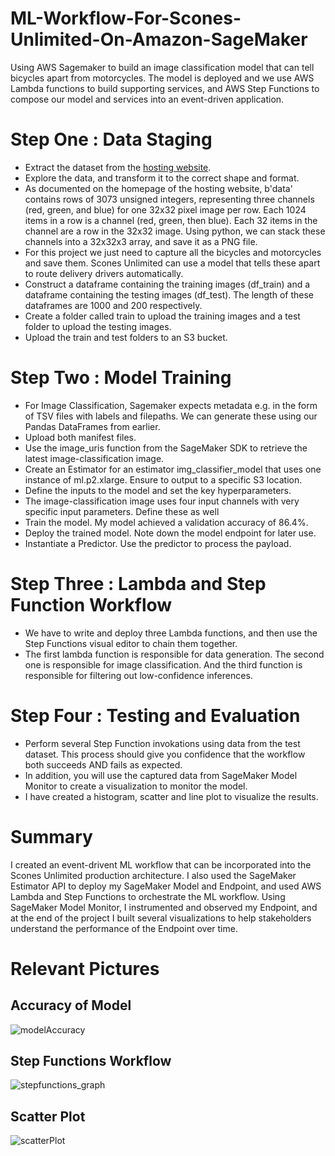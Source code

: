 # ML-Workflow-For-Scones-Unlimited-On-Amazon-SageMaker
Using AWS Sagemaker to build an image classification model that can tell bicycles apart from motorcycles. The model is deployed and we use AWS Lambda functions to build supporting services, and AWS Step Functions to compose our model and services into an event-driven application. 

# Step One : Data Staging

- Extract the dataset from the [hosting website](https://www.cs.toronto.edu/~kriz/cifar-100-python.tar.gz). 
- Explore the data, and transform it to the correct shape and format.
- As documented on the homepage of the hosting website, b'data' contains rows of 3073 unsigned integers, representing three channels (red, green, and blue) for one 32x32 pixel image per row. Each 1024 items in a row is a channel (red, green, then blue). Each 32 items in the channel are a row in the 32x32 image. Using python, we can stack these channels into a 32x32x3 array, and save it as a PNG file.
- For this project we just need to capture all the bicycles and motorcycles and save them. Scones Unlimited can use a model that tells these apart to route delivery drivers automatically.
- Construct a dataframe containing the training images (df_train) and a dataframe containing the testing images (df_test). The length of these dataframes are 1000 and 200 respectively.
- Create a folder called train to upload the training images and a test folder to upload the testing images.
- Upload the train and test folders to an S3 bucket.

# Step Two : Model Training

- For Image Classification, Sagemaker expects metadata e.g. in the form of TSV files with labels and filepaths. We can generate these using our Pandas DataFrames from earlier.
- Upload both manifest files.
- Use the image_uris function from the SageMaker SDK to retrieve the latest image-classification image.
- Create an Estimator for an estimator img_classifier_model that uses one instance of ml.p2.xlarge. Ensure to output to a specific S3 location.
- Define the inputs to the model and set the key hyperparameters.
- The image-classification image uses four input channels with very specific input parameters. Define these as well
- Train the model. My model achieved a validation accuracy of 86.4%.
- Deploy the trained model. Note down the model endpoint for later use.
- Instantiate a Predictor. Use the predictor to process the payload.

# Step Three : Lambda and Step Function Workflow
 - We have to write and deploy three Lambda functions, and then use the Step Functions visual editor to chain them together.
 - The first lambda function is responsible for data generation. The second one is responsible for image classification. And the third function is responsible for filtering out low-confidence inferences.

# Step Four : Testing and Evaluation
- Perform several Step Function invokations using data from the test dataset. This process should give you confidence that the workflow both succeeds AND fails as expected.
-  In addition, you will use the captured data from SageMaker Model Monitor to create a visualization to monitor the model.
-  I have created a histogram, scatter and line plot to visualize the results.

# Summary
I created an event-drivent ML workflow that can be incorporated into the Scones Unlimited production architecture. I also used the SageMaker Estimator API to deploy my SageMaker Model and Endpoint, and used AWS Lambda and Step Functions to orchestrate the ML workflow. Using SageMaker Model Monitor, I instrumented and observed my Endpoint, and at the end of the project I built several visualizations to help stakeholders understand the performance of the Endpoint over time.

# Relevant Pictures
## Accuracy of Model

![modelAccuracy](https://user-images.githubusercontent.com/67323371/145066456-e4b38ecf-588d-4505-8e8f-171a3aa64a4a.png)

## Step Functions Workflow

![stepfunctions_graph](https://user-images.githubusercontent.com/67323371/145066062-53beef43-4eab-4b58-a662-1f55e6077317.png)

## Scatter Plot

![scatterPlot](https://user-images.githubusercontent.com/67323371/145066140-61e035cc-9078-438b-b5e2-3e715d3f28cb.png)


